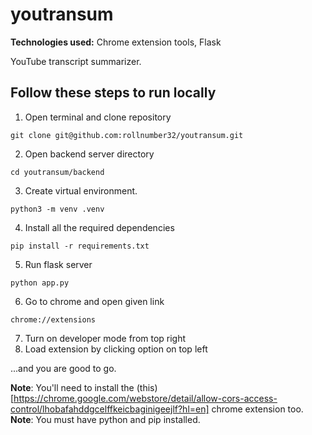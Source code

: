 # youtransum

**Technologies used:** Chrome extension tools, Flask

YouTube transcript summarizer.

## Follow these steps to run locally

1. Open terminal and clone repository

```
git clone git@github.com:rollnumber32/youtransum.git
```

2. Open backend server directory

```
cd youtransum/backend
```

3. Create virtual environment.

```
python3 -m venv .venv
```

4. Install all the required dependencies

```
pip install -r requirements.txt
```

5. Run flask server

```
python app.py
```

6. Go to chrome and open given link

```
chrome://extensions
```

7. Turn on developer mode from top right
8. Load extension by clicking option on top left

...and you are good to go.

**Note**: You'll need to install the (this)[https://chrome.google.com/webstore/detail/allow-cors-access-control/lhobafahddgcelffkeicbaginigeejlf?hl=en] chrome extension too.
**Note**: You must have python and pip installed.
